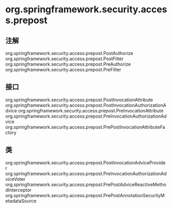 # org.springframework.security.access.prepost

## 注解

org.springframework.security.access.prepost.PostAuthorize
org.springframework.security.access.prepost.PostFilter
org.springframework.security.access.prepost.PreAuthorize
org.springframework.security.access.prepost.PreFilter

## 接口

org.springframework.security.access.prepost.PostInvocationAttribute
org.springframework.security.access.prepost.PostInvocationAuthorizationAdvice
org.springframework.security.access.prepost.PreInvocationAttribute
org.springframework.security.access.prepost.PreInvocationAuthorizationAdvice
org.springframework.security.access.prepost.PrePostInvocationAttributeFactory

## 类

org.springframework.security.access.prepost.PostInvocationAdviceProvider
org.springframework.security.access.prepost.PreInvocationAuthorizationAdviceVoter
org.springframework.security.access.prepost.PrePostAdviceReactiveMethodInterceptor
org.springframework.security.access.prepost.PrePostAnnotationSecurityMetadataSource




